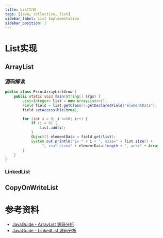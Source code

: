 ```yaml
---
title: List实现
tags: [java, collection, list]
sidebar_label: List Implementation
sidebar_position: 3
---
```


# List实现

## ArrayList

### 源码解读

```java
public class PrintArrayListGrow {
    public static void main(String[] args) {
        List<Integer> list = new ArrayList<>();
        Field field = list.getClass().getDeclaredField("elementData");
        field.setAccessible(true);

        for (int i = 0; i <=50; i++) {
            if (i > 0) {
                list.add(i);
            }
            Object[] elementData = field.get(list);
            System.out.println("i= " + i + ", size=" + list.size() +
                 ", real_size=" + elementData.length + ", arr=" + Arrays.toString(elementData));
        }
    }
}
```

### LinkedList

## CopyOnWriteList

# 参考资料

* [JavaGuide - ArrayList 源码分析](https://javaguide.cn/java/collection/arraylist-source-code.html)
* [JavaGuide - LinkedList 源码分析](https://javaguide.cn/java/collection/linkedlist-source-code.html)